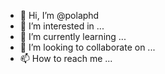 - 👋 Hi, I’m @polaphd
- 👀 I’m interested in ...
- 🌱 I’m currently learning ...
- 💞️ I’m looking to collaborate on ...
- 📫 How to reach me ...

<!---
polaphd/polaphd is a ✨ special ✨ repository because its `README.md` (this file) appears on your GitHub profile.
You can click the Preview link to take a look at your changes.
--->
